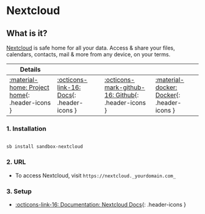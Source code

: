 # Nextcloud

## What is it?

[Nextcloud](https://nextcloud.com/) is safe home for all your data. Access & share your files, calendars, contacts, mail & more from any device, on your terms.

| Details     |             |             |             |
|-------------|-------------|-------------|-------------|
| [:material-home: Project home](https://nextcloud.com/){: .header-icons } | [:octicons-link-16: Docs](https://docs.nextcloud.com/server/latest/admin_manual/contents.html){: .header-icons } | [:octicons-mark-github-16: Github](https://github.com/nextcloud/docker){: .header-icons } | [:material-docker: Docker](https://hub.docker.com/_/nextcloud){: .header-icons }|

### 1. Installation

``` shell

sb install sandbox-nextcloud

```

### 2. URL

- To access Nextcloud, visit `https://nextcloud._yourdomain.com_`

### 3. Setup

- [:octicons-link-16: Documentation: Nextcloud Docs](https://docs.nextcloud.com/server/latest/admin_manual/contents.html){: .header-icons }
